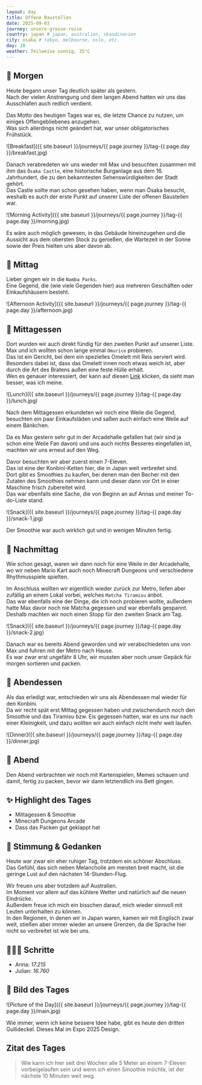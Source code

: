 ```yaml
---
layout: day
title: Offene Baustellen
date: 2025-09-03
journey: unsere-grosse-reise
country: japan # japan, australien, skandinavien
city: osaka # tokyo, melbourne, oslo, etc.
day: 20
weather: Teilweise sonnig, 35°C
---
```


## 🌅 Morgen

Heute begann unser Tag deutlich später als gestern.  
Nach der vielen Anstrengung und dem langen Abend hatten wir uns das Ausschlafen auch redlich verdient.  

Das Motto des heutigen Tages war es, die letzte Chance zu nutzen, um einiges Offengebliebenes anzugehen.  
Was sich allerdings nicht geändert hat, war unser obligatorisches Frühstück.  

![Breakfast]({{ site.baseurl }}/journeys/{{ page.journey }}/tag-{{ page.day }}/breakfast.jpg)

Danach verabredeten wir uns wieder mit Max und besuchten zusammen mit ihm das `Ōsaka Castle`, eine historische Burganlage aus dem 16. Jahrhundert, die zu den bekanntesten Sehenswürdigkeiten der Stadt gehört.  
Das Castle sollte man schon gesehen haben, wenn man Ōsaka besucht, weshalb es auch der erste Punkt auf unserer Liste der offenen Baustellen war.  

![Morning Activity]({{ site.baseurl }}/journeys/{{ page.journey }}/tag-{{ page.day }}/morning.jpg)

Es wäre auch möglich gewesen, in das Gebäude hineinzugehen und die Aussicht aus dem obersten Stock zu genießen, die Wartezeit in der Sonne sowie der Preis hielten uns aber davon ab.  

## 🌇 Mittag

Lieber gingen wir in die `Namba Parks`.  
Eine Gegend, die (wie viele Gegenden hier) aus mehreren Geschäften oder Einkaufshäusern besteht.  

![Afternoon Activity]({{ site.baseurl }}/journeys/{{ page.journey }}/tag-{{ page.day }}/afternoon.jpg)

## 🍣 Mittagessen

Dort wurden wir auch direkt fündig für den zweiten Punkt auf unserer Liste.  
Max und ich wollten schon lange einmal `Omurice` probieren.  
Das ist ein Gericht, bei dem ein spezielles Omelett mit Reis serviert wird.  
Besonders dabei ist, dass das Omelett innen noch etwas weich ist, aber durch die Art des Bratens außen eine feste Hülle erhält.  
Wen es genauer interessiert, der kann auf diesen [Link](https://youtube.com/shorts/szf2eyoI4mE?si=BBm5NBvF5yBRuGhV) klicken, da sieht man besser, was ich meine.  

![Lunch]({{ site.baseurl }}/journeys/{{ page.journey }}/tag-{{ page.day }}/lunch.jpg)

Nach dem Mittagessen erkundeten wir noch eine Weile die Gegend, besuchten ein paar Einkaufsläden und saßen auch einfach eine Weile auf einem Bänkchen.  

Da es Max gestern sehr gut in der Arcadehalle gefallen hat (wir sind ja schon eine Weile Fan davon) und uns auch nichts Besseres eingefallen ist, machten wir uns erneut auf den Weg.  

Davor besuchten wir aber zuerst einen 7-Eleven.  
Das ist eine der Konbini-Ketten hier, die in Japan weit verbreitet sind.  
Dort gibt es Smoothies zu kaufen, bei denen man den Becher mit den Zutaten des Smoothies nehmen kann und dieser dann vor Ort in einer Maschine frisch zubereitet wird.  
Das war ebenfalls eine Sache, die von Beginn an auf Annas und meiner To-do-Liste stand.  

![Snack]({{ site.baseurl }}/journeys/{{ page.journey }}/tag-{{ page.day }}/snack-1.jpg)

Der Smoothie war auch wirklich gut und in wenigen Minuten fertig.  

## 🌆 Nachmittag

Wie schon gesagt, waren wir dann noch für eine Weile in der Arcadehalle, wo wir neben Mario Kart auch noch Minecraft Dungeons und verschiedene Rhythmusspiele spielten.  

Im Anschluss wollten wir eigentlich wieder zurück zur Metro, liefen aber zufällig an einem Lokal vorbei, welches `Matcha Tiramisu` anbot.  
Das war ebenfalls eine der Dinge, die ich noch probieren wollte, außerdem hatte Max davor noch nie Matcha gegessen und war ebenfalls gespannt.  
Deshalb machten wir noch einen Stopp für den zweiten Snack am Tag.  

![Snack]({{ site.baseurl }}/journeys/{{ page.journey }}/tag-{{ page.day }}/snack-2.jpg)

Danach war es bereits Abend geworden und wir verabschiedeten uns von Max und fuhren mit der Metro nach Hause.  
Es war zwar erst ungefähr 8 Uhr, wir mussten aber noch unser Gepäck für morgen sortieren und packen.  

## 🍜 Abendessen

Als das erledigt war, entschieden wir uns als Abendessen mal wieder für den Konbini.  
Da wir recht spät erst Mittag gegessen haben und zwischendurch noch den Smoothie und das Tiramisu bzw. Eis gegessen hatten, war es uns nur nach einer Kleinigkeit, und dazu wollten wir auch einfach nicht mehr weit laufen.  

![Dinner]({{ site.baseurl }}/journeys/{{ page.journey }}/tag-{{ page.day }}/dinner.jpg)

## 🌙 Abend

Den Abend verbrachten wir noch mit Kartenspielen, Memes schauen und damit, fertig zu packen, bevor wir dann letztendlich ins Bett gingen.  

## ✨ Highlight des Tages

- Mittagessen & Smoothie  
- Minecraft Dungeons Arcade  
- Dass das Packen gut geklappt hat  

## 💭 Stimmung & Gedanken

Heute war zwar ein eher ruhiger Tag, trotzdem ein schöner Abschluss.  
Das Gefühl, das sich neben Melancholie am meisten breit macht, ist die geringe Lust auf den nächsten 14-Stunden-Flug.  

Wir freuen uns aber trotzdem auf Australien.  
Im Moment vor allem auf das kühlere Wetter und natürlich auf die neuen Eindrücke.  
Außerdem freue ich mich ein bisschen darauf, mich wieder sinnvoll mit Leuten unterhalten zu können.  
In den Regionen, in denen wir in Japan waren, kamen wir mit Englisch zwar weit, stießen aber immer wieder an unsere Grenzen, da die Sprache hier nicht so verbreitet ist wie bei uns.  

## 🏃🏽‍♀️ Schritte

- Anna: _17.215_  
- Julian: _16.760_  

## 📸 Bild des Tages

![Picture of the Day]({{ site.baseurl }}/journeys/{{ page.journey }}/tag-{{ page.day }}/main.jpg)

Wie immer, wenn ich keine bessere Idee habe, gibt es heute den dritten Gullideckel.
Dieses Mal im Expo 2025 Design.

## Zitat des Tages

> Wie kann ich hier seit drei Wochen alle 5 Meter an einem 7-Eleven vorbeigelaufen sein und wenn ich einen Smoothie möchte, ist der nächste 10 Minuten weit weg.
